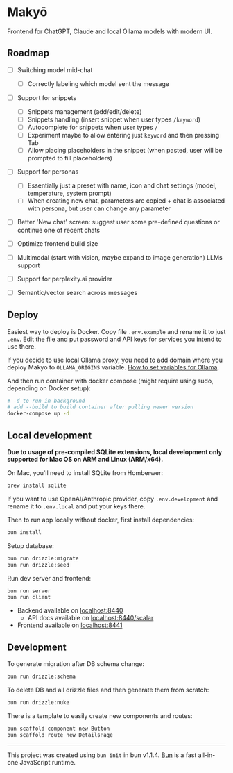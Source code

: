 # Makyō

Frontend for ChatGPT, Claude and local Ollama models with modern UI.


## Roadmap

- [ ] Switching model mid-chat
  - [ ] Correctly labeling which model sent the message
- [ ] Support for snippets
  - [ ] Snippets management (add/edit/delete)
  - [ ] Snippets handling (insert snippet when user types `/keyword`)
  - [ ] Autocomplete for snippets when user types `/`
  - [ ] Experiment maybe to allow entering just `keyword` and then pressing Tab
  - [ ] Allow placing placeholders in the snippet (when pasted, user will be prompted to fill placeholders)
- [ ] Support for personas
  - [ ] Essentially just a preset with name, icon and chat settings (model, temperature, system prompt)
  - [ ] When creating new chat, parameters are copied + chat is associated with persona, but user can change any parameter
- [ ] Better 'New chat' screen: suggest user some pre-defined questions or continue one of recent chats
- [ ] Optimize frontend build size
- [ ] Multimodal (start with vision, maybe expand to image generation) LLMs support
- [ ] Support for perplexity.ai provider
- [ ] Semantic/vector search across messages


## Deploy

Easiest way to deploy is Docker. Copy file `.env.example` and rename it to just `.env`. Edit the file and put password and API keys for services you intend to use there.

If you decide to use local Ollama proxy, you need to add domain where you deploy Makyo to `OLLAMA_ORIGINS` variable. [How to set variables for Ollama](https://github.com/ollama/ollama/blob/main/docs/faq.md#how-do-i-configure-ollama-server).

And then run container with docker compose (might require using sudo, depending on Docker setup):

```bash
# -d to run in background
# add --build to build container after pulling newer version
docker-compose up -d
```

## Local development

**Due to usage of pre-compiled SQLite extensions, local development only supported for Mac OS on ARM and Linux (ARM/x64).**

On Mac, you'll need to install SQLite from Homberwer:

```bash
brew install sqlite
```

If you want to use OpenAI/Anthropic provider, copy `.env.development` and rename it to `.env.local` and put your keys there.

Then to run app locally without docker, first install dependencies:

```bash
bun install
```

Setup database:

```bash
bun run drizzle:migrate
bun run drizzle:seed
```

Run dev server and frontend:

```bash
bun run server
bun run client
```

* Backend available on [localhost:8440](http://localhost:8440)
  * API docs available on [localhost:8440/scalar](http://localhost:8440/scalar)
* Frontend available on [localhost:8441](http://localhost:8441)

## Development

To generate migration after DB schema change:

```bash
bun run drizzle:schema
```

To delete DB and all drizzle files and then generate them from scratch:

```bash
bun run drizzle:nuke
```

There is a template to easily create new components and routes:

```bash
bun scaffold component new Button
bun scaffold route new DetailsPage
```

---

This project was created using `bun init` in bun v1.1.4. [Bun](https://bun.sh) is a fast all-in-one JavaScript runtime.

